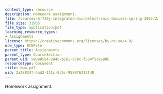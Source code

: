 ```yaml
---
content_type: resource
description: Homework assignment.
file: /courses/6-720j-integrated-microelectronic-devices-spring-2007/2a28824fbad2111c035c958976212f40_hw4.pdf
file_size: 31905
file_type: application/pdf
learning_resource_types:
- Assignments
license: https://creativecommons.org/licenses/by-nc-sa/4.0/
ocw_type: OCWFile
parent_title: Assignments
parent_type: CourseSection
parent_uid: 59098584-894c-b1b1-d78c-f504f3c968d6
resourcetype: Document
title: hw4.pdf
uid: 2a28824f-bad2-111c-035c-958976212f40
---
```

Homework assignment.